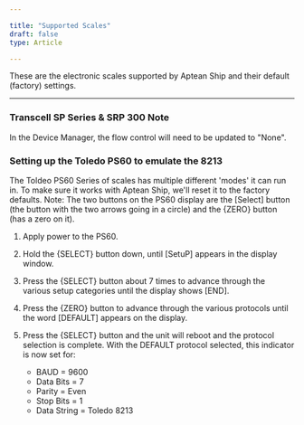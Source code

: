 ```yaml
---

title: "Supported Scales"
draft: false
type: Article

---
```


These are the electronic scales supported by Aptean Ship and their default (factory) settings.

---

### Transcell SP Series & SRP 300 Note

In the Device Manager, the flow control will need to be updated to "None".
 
### Setting up the Toledo PS60 to emulate the 8213

The Toldeo PS60 Series of scales has multiple different 'modes' it can run in. To make sure it works with Aptean Ship, we'll reset it to the factory defaults.
Note: The two buttons on the PS60 display are the [Select] button (the button with the two arrows going in a circle) and the {ZERO} button (has a zero on it).

1. Apply power to the PS60.

2. Hold the {SELECT} button down, until [SetuP] appears in the display window.

3. Press the {SELECT} button about 7 times to advance through the various setup categories until the display shows [END].

4. Press the {ZERO} button to advance through the various protocols until the word [DEFAULT] appears on the display.

5. Press the {SELECT} button and the unit will reboot and the protocol selection is complete. With the DEFAULT protocol selected, this indicator is now set for:

	* BAUD = 9600
	* Data Bits = 7
	* Parity = Even
	* Stop Bits = 1
	* Data String = Toledo 8213


